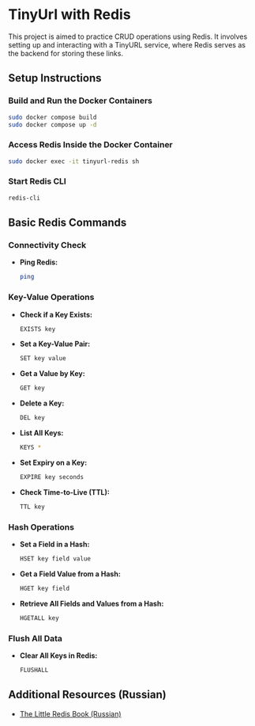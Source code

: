 # TinyUrl with Redis

This project is aimed to practice CRUD operations using Redis. It involves setting up and interacting with a TinyURL service, where Redis serves as the backend for storing these links.

## Setup Instructions

### Build and Run the Docker Containers
```bash
sudo docker compose build
sudo docker compose up -d
```

### Access Redis Inside the Docker Container
```bash
sudo docker exec -it tinyurl-redis sh
```

### Start Redis CLI
```bash
redis-cli
```

## Basic Redis Commands

### Connectivity Check
- **Ping Redis:**
  ```bash
  ping
  ```

### Key-Value Operations
- **Check if a Key Exists:**
  ```bash
  EXISTS key
  ```
- **Set a Key-Value Pair:**
  ```bash
  SET key value
  ```
- **Get a Value by Key:**
  ```bash
  GET key
  ```
- **Delete a Key:**
  ```bash
  DEL key
  ```
- **List All Keys:**
  ```bash
  KEYS *
  ```
- **Set Expiry on a Key:**
  ```bash
  EXPIRE key seconds
  ```
- **Check Time-to-Live (TTL):**
  ```bash
  TTL key
  ```

### Hash Operations
- **Set a Field in a Hash:**
  ```bash
  HSET key field value
  ```
- **Get a Field Value from a Hash:**
  ```bash
  HGET key field
  ```
- **Retrieve All Fields and Values from a Hash:**
  ```bash
  HGETALL key
  ```

### Flush All Data
- **Clear All Keys in Redis:**
  ```bash
  FLUSHALL
  ```

## Additional Resources (Russian)
- [The Little Redis Book (Russian)](https://github.com/akandratovich/the-little-redis-book/blob/master/ru/redis-ru.pdf)
